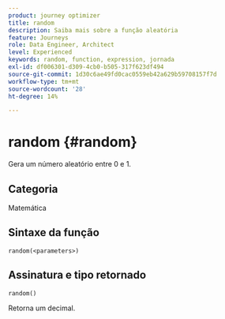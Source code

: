 ```yaml
---
product: journey optimizer
title: random
description: Saiba mais sobre a função aleatória
feature: Journeys
role: Data Engineer, Architect
level: Experienced
keywords: random, function, expression, jornada
exl-id: df006301-d309-4cb0-b505-317f623df494
source-git-commit: 1d30c6ae49fd0cac0559eb42a629b59708157f7d
workflow-type: tm+mt
source-wordcount: '28'
ht-degree: 14%

---
```


# random {#random}

Gera um número aleatório entre 0 e 1.

## Categoria

Matemática

## Sintaxe da função

`random(<parameters>)`

## Assinatura e tipo retornado

`random()`

Retorna um decimal.
